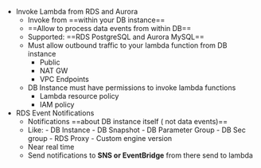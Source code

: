 - Invoke Lambda from RDS and Aurora 
	- Invoke from ==within your DB instance== 
	- ==Allow to process data events from within DB== 
	- Supported: ==RDS PostgreSQL and Aurora MySQL==
	- Must allow outbound traffic to your lambda function from DB instance 
		- Public 
		- NAT GW
		- VPC Endpoints 
	- DB Instance must have permissions to invoke lambda functions 
		- Lambda resource policy 
		- IAM policy 
- RDS Event Notifications 
	- Notifications ==about DB instance itself ( not data events)==
	- Like: 
			- DB Instance
			- DB Snapshot 
			- DB Parameter Group
			- DB Sec group 
			- RDS Proxy 
			- Custom engine version
	- Near real time 
	- Send notifications to **SNS or EventBridge** from there send to lambda
